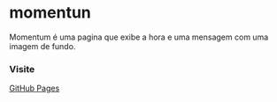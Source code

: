 # momentun
Momentum é uma pagina que exibe a hora e uma mensagem com uma imagem de fundo.

### Visite
[GitHub Pages](https://danrlei-hornke.github.io/momentun/)
